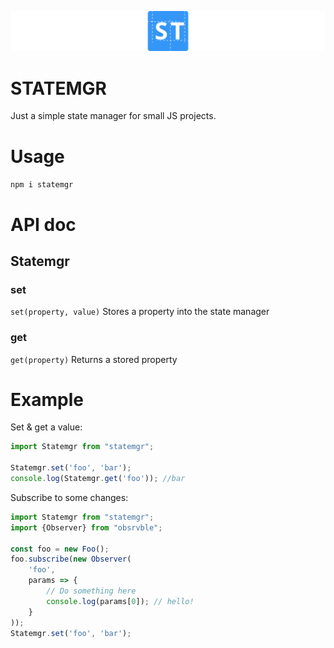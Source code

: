 ![Logo](https://raw.githubusercontent.com/TeddyGandon/icons/master/st.svg?sanitize=true)
# STATEMGR

Just a simple state manager for small JS projects.

# Usage

`npm i statemgr`

# API doc

## Statemgr

### set
`set(property, value)`
Stores a property into the state manager

### get
`get(property)`
Returns a stored property

# Example

Set & get a value:
```js
import Statemgr from "statemgr";

Statemgr.set('foo', 'bar');
console.log(Statemgr.get('foo')); //bar
```

Subscribe to some changes:
```js
import Statemgr from "statemgr";
import {Observer} from "obsrvble";

const foo = new Foo();
foo.subscribe(new Observer(
    'foo',
    params => {
        // Do something here
        console.log(params[0]); // hello!
    }
));
Statemgr.set('foo', 'bar');
```

